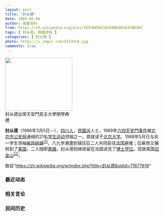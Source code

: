 ```yaml
---
layout: post
title: "封从德"
date: 1989-06-04
author: 维基百科
from: https://zh.wikipedia.org/wiki/%E5%B0%81%E4%BB%8E%E5%BE%B7
tags: [ 封从德, 维基百科 ]
categories: [ 封从德 ]
photo: https://i.imgur.com/G3JJhL8.jpg
comments: true
---
```

<div class="mw-parser-output">

<div class="thumb tright"><div class="thumbinner" style="width:222px;"><a href="/wiki/File:Feng_Congde_at_Tiananmen_University_of_Democracy_20140601.jpg" class="image"><img alt="" src="//upload.wikimedia.org/wikipedia/commons/thumb/a/ad/Feng_Congde_at_Tiananmen_University_of_Democracy_20140601.jpg/220px-Feng_Congde_at_Tiananmen_University_of_Democracy_20140601.jpg" decoding="async" width="220" height="174" class="thumbimage" srcset="//upload.wikimedia.org/wikipedia/commons/thumb/a/ad/Feng_Congde_at_Tiananmen_University_of_Democracy_20140601.jpg/330px-Feng_Congde_at_Tiananmen_University_of_Democracy_20140601.jpg 1.5x, //upload.wikimedia.org/wikipedia/commons/thumb/a/ad/Feng_Congde_at_Tiananmen_University_of_Democracy_20140601.jpg/440px-Feng_Congde_at_Tiananmen_University_of_Democracy_20140601.jpg 2x" data-file-width="1024" data-file-height="809"></a>  <div class="thumbcaption"><div class="magnify"><a href="/wiki/File:Feng_Congde_at_Tiananmen_University_of_Democracy_20140601.jpg" class="internal" title="放大"></a></div>封从德出席天安門民主大學開學典禮</div></div></div>
<p><b>封从德</b>（1966年3月5日<span class="useeditintro" title="Template:BLP editintro">－</span>），<a href="/wiki/%E5%9B%9B%E5%B7%9D%E4%BA%BA" class="mw-redirect" title="四川人">四川人</a>，<a href="/wiki/%E6%B0%91%E5%9C%8B%E6%B4%BE" class="mw-redirect" title="民國派">民國派</a>人士，1989年<a href="/wiki/%E5%85%AD%E5%9B%9B%E5%A4%A9%E5%AE%89%E9%96%80%E4%BA%8B%E4%BB%B6" class="mw-redirect" title="六四天安門事件">六四天安門事件</a>被<a href="/wiki/%E5%8C%97%E4%BA%AC%E5%B8%82%E5%85%AC%E5%AE%89%E5%B1%80" title="北京市公安局">北京市公安局</a>通缉的21名<a href="/wiki/%E5%AD%B8%E7%94%9F%E9%81%8B%E5%8B%95" title="學生運動">学生运动</a>领袖之一。原就读于<a href="/wiki/%E5%8C%97%E4%BA%AC%E5%A4%A7%E5%AD%A6" title="北京大学">北京大学</a>。1988年5月已与另一学生领袖<a href="/wiki/%E6%9F%B4%E7%8E%B2" title="柴玲">柴玲</a><a href="/wiki/%E7%B5%90%E5%A9%9A" class="mw-redirect" title="結婚">結婚</a><sup id="cite_ref-1" class="reference"><a href="#cite_note-1">[1]</a></sup>，八九学潮遭到镇压后二人共同前往<a href="/wiki/%E6%B3%95%E5%9B%BD" title="法国">法国</a>避难；后柴玲又辗转到了<a href="/wiki/%E7%BE%8E%E5%9B%BD" title="美国">美国</a>，二人随即<a href="/wiki/%E7%A6%BB%E5%A9%9A" title="离婚">离婚</a>，封从德则继续留在法国读完了<a href="/wiki/%E5%8D%9A%E5%A3%AB" title="博士">博士</a><a href="/wiki/%E5%AD%A6%E4%BD%8D" title="学位">学位</a>。现居美国<a href="/wiki/%E6%97%A7%E9%87%91%E5%B1%B1" title="旧金山">旧金山</a><sup id="cite_ref-2" class="reference"><a href="#cite_note-2">[2]</a></sup>。
</p>
</div><noscript><img src="//zh.wikipedia.org/wiki/Special:CentralAutoLogin/start?type=1x1" alt="" title="" width="1" height="1" style="border: none; position: absolute;"></noscript>
<div class="printfooter">取自“<a dir="ltr" href="https://zh.wikipedia.org/w/index.php?title=封从德&amp;oldid=71677619">https://zh.wikipedia.org/w/index.php?title=封从德&amp;oldid=71677619</a>”</div><div id="recent-news"><h3>最近动态</h3><ul></ul></div><div id="open-opinion"><h3>相关言论</h3><ul></ul></div><div id="mjls-record"><h3>民间历史</h3><ul></ul></div>